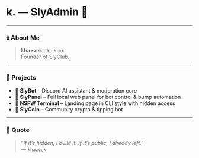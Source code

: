 <h1 align="left">k. — SlyAdmin 🎩</h1>
<p align="center">
</p>

---

### 💀 About Me

> **khazvek** aka `K.>>`  
> Founder of SlyClub.

---

### 📡 Projects

- 💬 **SlyBot** – Discord AI assistant & moderation core  
- 🐍 **SlyPanel** – Full local web panel for bot control & bump automation  
- 🔞 **NSFW Terminal** – Landing page in CLI style with hidden access  
- 🎲 **SlyCoin** – Community crypto & tipping bot

---

### 🧠 Quote

> *“If it’s hidden, I build it. If it’s public, I already left.”*  
> — `khazvek`  
